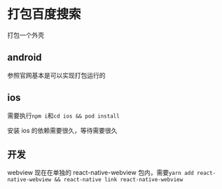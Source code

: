 # 打包百度搜索

打包一个外壳

## android

参照官网基本是可以实现打包运行的

## ios

需要执行`npm i`和`cd ios && pod install`

安装 ios 的依赖需要很久，等待需要很久

## 开发

webview 现在在单独的 react-native-webview 包内，需要`yarn add react-native-webview && react-native link react-native-webview`
